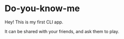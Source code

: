 # Do-you-know-me

Hey! This is my first CLI app.

It can be shared with your friends, and ask them to play.

